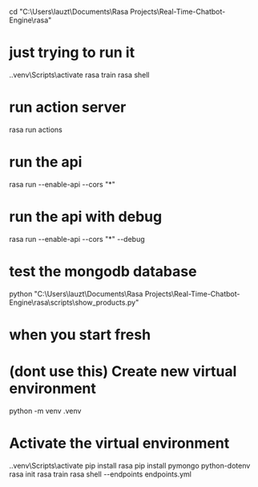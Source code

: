 cd "C:\Users\lauzt\Documents\Rasa Projects\Real-Time-Chatbot-Engine\rasa"

# just trying to run it
.\.venv\Scripts\activate
rasa train
rasa shell
# run action server
rasa run actions
# run the api
rasa run --enable-api --cors "*"
# run the api with debug
rasa run --enable-api --cors "*" --debug

# test the mongodb database
python "C:\Users\lauzt\Documents\Rasa Projects\Real-Time-Chatbot-Engine\rasa\scripts\show_products.py"

# when you start fresh
# (dont use this) Create new virtual environment
python -m venv .venv
# Activate the virtual environment
.\.venv\Scripts\activate
pip install rasa
pip install pymongo python-dotenv
rasa init
rasa train
rasa shell --endpoints endpoints.yml
